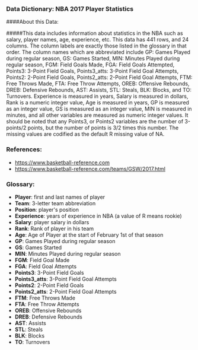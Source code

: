 
### **Data Dictionary: NBA 2017 Player Statistics**

####About this Data: 

#####This data includes information about statistics in the NBA such as salary, player names, age, experience, etc. This data has 441 rows, and 24 columns. The column labels are exactly those listed in the glossary in that order. The column names which are abbreviated include GP: Games Played during regular season, GS: Games Started, MIN: Minutes Played during regular season, FGM: Field Goals Made, FGA: Field Goals Attempted, Points3: 3-Point Field Goals, Points3_atts: 3-Point Field Goal Attempts, Points2: 2-Point Field Goals, Points2_atts: 2-Point Field Goal Attempts, FTM: Free Throws Made, FTA: Free Throw Attempts, OREB: Offensive Rebounds, DREB: Defensive Rebounds, AST: Assists, STL: Steals, BLK: Blocks, and TO: Turnovers. Experience is measured in years, Salary is measured in dollars, Rank is a numeric integer value, Age is measured in years, GP is measured as an integer value, GS is measured as an integer value, MIN is measured in minutes, and all other variables are measured as numeric integer values. It should be noted that any Points3, or Points2 variables are the number of 3-points/2 points, but the number of points is 3/2 times this number. The missing values are codified as the default R missing value of NA. 

### **References:** 
* https://www.basketball-reference.com 
* https://www.basketball-reference.com/teams/GSW/2017.html

### **Glossary:** 
* **Player**: first and last names of player 
* **Team**: 3-letter team abbreviation 
* **Position**: player's position 
* **Experience**: years of experience in NBA (a value of R means rookie)
* **Salary**: player salary in dollars 
* **Rank**: Rank of player in his team 
* **Age**: Age of Player at the start of February 1st of that season 
* **GP**: Games Played during regular season
* **GS**: Games Started 
* **MIN**: Minutes Played during regular season 
* **FGM**: Field Goal Made 
* **FGA**: Field Goal Attempts 
* **Points3**: 3-Point Field Goals 
* **Points3_atts**: 3-Point Field Goal Attempts 
* **Points2**: 2-Point Field Goals 
* **Points2_atts**: 2-Point Field Goal Attempts 
* **FTM**: Free Throws Made 
* **FTA**: Free Throw Attempts 
* **OREB**: Offensive Rebounds 
* **DREB**: Defensive Rebounds 
* **AST**: Assists 
* **STL**: Steals 
* **BLK**: Blocks 
* **TO**: Turnovers 

